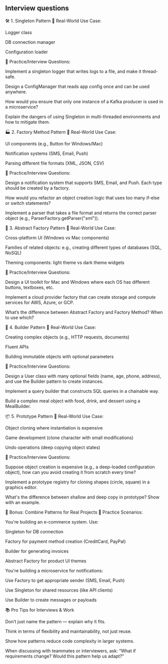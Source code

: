 ## Interview questions

🛠️ 1. Singleton Pattern
🔸 Real-World Use Case:

Logger class

DB connection manager

Configuration loader

🔹 Practice/Interview Questions:

Implement a singleton logger that writes logs to a file, and make it thread-safe.

Design a ConfigManager that reads app config once and can be used anywhere.

How would you ensure that only one instance of a Kafka producer is used in a microservice?

Explain the dangers of using Singleton in multi-threaded environments and how to mitigate them.

🏭 2. Factory Method Pattern
🔸 Real-World Use Case:

UI components (e.g., Button for Windows/Mac)

Notification systems (SMS, Email, Push)

Parsing different file formats (XML, JSON, CSV)

🔹 Practice/Interview Questions:

Design a notification system that supports SMS, Email, and Push. Each type should be created by a factory.

How would you refactor an object creation logic that uses too many if-else or switch statements?

Implement a parser that takes a file format and returns the correct parser object (e.g., ParserFactory.getParser("xml")).

🏢 3. Abstract Factory Pattern
🔸 Real-World Use Case:

Cross-platform UI (Windows vs Mac components)

Families of related objects: e.g., creating different types of databases (SQL, NoSQL)

Theming components: light theme vs dark theme widgets

🔹 Practice/Interview Questions:

Design a UI toolkit for Mac and Windows where each OS has different buttons, textboxes, etc.

Implement a cloud provider factory that can create storage and compute services for AWS, Azure, or GCP.

What’s the difference between Abstract Factory and Factory Method? When to use which?

🧱 4. Builder Pattern
🔸 Real-World Use Case:

Creating complex objects (e.g., HTTP requests, documents)

Fluent APIs

Building immutable objects with optional parameters

🔹 Practice/Interview Questions:

Design a User class with many optional fields (name, age, phone, address), and use the Builder pattern to create instances.

Implement a query builder that constructs SQL queries in a chainable way.

Build a complex meal object with food, drink, and dessert using a MealBuilder.

📦 5. Prototype Pattern
🔸 Real-World Use Case:

Object cloning where instantiation is expensive

Game development (clone character with small modifications)

Undo operations (deep copying object states)

🔹 Practice/Interview Questions:

Suppose object creation is expensive (e.g., a deep-loaded configuration object), how can you avoid creating it from scratch every time?

Implement a prototype registry for cloning shapes (circle, square) in a graphics editor.

What's the difference between shallow and deep copy in prototype? Show with an example.

💼 Bonus: Combine Patterns for Real Projects
🔹 Practice Scenarios:

You're building an e-commerce system. Use:

Singleton for DB connection

Factory for payment method creation (CreditCard, PayPal)

Builder for generating invoices

Abstract Factory for product UI themes

You're building a microservice for notifications:

Use Factory to get appropriate sender (SMS, Email, Push)

Use Singleton for shared resources (like API clients)

Use Builder to create messages or payloads

📚 Pro Tips for Interviews & Work

Don’t just name the pattern — explain why it fits.

Think in terms of flexibility and maintainability, not just reuse.

Show how patterns reduce code complexity in larger systems.

When discussing with teammates or interviewers, ask: “What if requirements change? Would this pattern help us adapt?”
